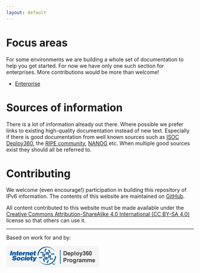 ```yaml
---
layout: default
---
```


Focus areas
===========
For some environments we are building a whole set of documentation to help
you get started.  For now we have only one such section for enterprises. 
More contributions would be more than welcome!

- [Enterprise](enterprise)

Sources of information
======================
There is a lot of information already out there.  Where possible we prefer
links to existing high-quality documentation instead of new text. 
Especially if there is good documentation from well known sources such as
[ISOC Deploy360](http://www.internetsociety.org/deploy360/), the
[RIPE community](https://www.ripe.net/participate/ripe),
[NANOG](https://www.nanog.org) etc.  When multiple good sources exist they
should all be referred to.

Contributing
============
We welcome (even encourage!) participation in building this repository of
IPv6 information. The contents of this website are maintained on 
[GitHub](https://github.com/ipv6guide/ipv6guide.github.io).

All content contributed to this website must be made available under the
[Creative Commons Attribution-ShareAlike 4.0 International 
(CC BY-SA 4.0)](http://creativecommons.org/licenses/by-sa/4.0/) license
so that others can use it.

-----
Based on work for and by:

[![ISOC Deploy360](isoc-deploy360.jpg)](http://www.internetsociety.org/deploy360/)
